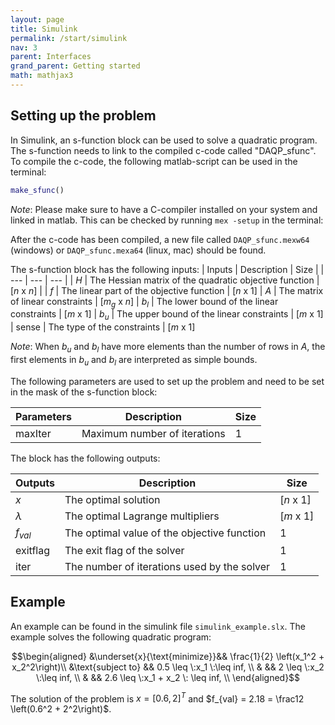 ```yaml
---
layout: page
title: Simulink 
permalink: /start/simulink
nav: 3 
parent: Interfaces 
grand_parent: Getting started 
math: mathjax3
---
```



## Setting up the problem

In Simulink, an s-function block can be used to solve a quadratic program. The s-function needs to link to the compiled c-code called "DAQP_sfunc". To compile the c-code, the following matlab-script can be used in the terminal:

```matlab
make_sfunc()
```

_Note_: Please make sure to have a C-compiler installed on your system and linked in matlab. This can be checked by running ``mex -setup`` in the terminal:

After the c-code has been compiled, a new file called ``DAQP_sfunc.mexw64`` (windows) or ``DAQP_sfunc.mexa64`` (linux, mac) should be found.

The s-function block has the following inputs:
| Inputs | Description | Size | 
| --- | --- | --- |
| $H$ | The Hessian matrix of the quadratic objective function | [$n$ x $n$] |
| $f$ | The linear part of the objective function | [$n$ x 1]
| $A$ | The matrix of linear constraints | [$m_g$ x $n$]
| $b_l$ | The lower bound of the linear constraints | [$m$ x 1]
| $b_u$ | The upper bound of the linear constraints | [$m$ x 1]
| sense | The type of the constraints | [$m$ x 1]

_Note_: When $b_u$ and $b_l$ have more elements than the number of rows in $A$, the first elements in $b_u$ and $b_l$ are interpreted as simple bounds. 

The following parameters are used to set up the problem and need to be set in the mask of the s-function block:

| Parameters | Description | Size |
| --- | --- | --- |
| maxIter | Maximum number of iterations | 1 |

The block has the following outputs:

| Outputs | Description | Size |
| --- | --- | --- |
| $x$ | The optimal solution | [$n$ x 1] |
| $\lambda$ | The optimal Lagrange multipliers | [$m$ x 1] |
| $f_{val}$ | The optimal value of the objective function | 1 |
| exitflag | The exit flag of the solver | 1 |
| iter | The number of iterations used by the solver | 1 |

## Example

An example can be found in the simulink file ``simulink_example.slx``. The example solves the following quadratic program:

$$\begin{aligned}
&\underset{x}{\text{minimize}}&& \frac{1}{2} \left(x_1^2 + x_2^2\right)\\
&\text{subject to} && 0.5 \leq \:x_1 \:\leq inf, \\
& && 2 \leq \:x_2 \:\leq inf, \\
& && 2.6 \leq \:x_1 + x_2 \: \leq inf, \\
\end{aligned}$$

The solution of the problem is $x = [0.6, 2]^T$ and $f_{val} = 2.18 = \frac12 \left(0.6^2 + 2^2\right)$.
